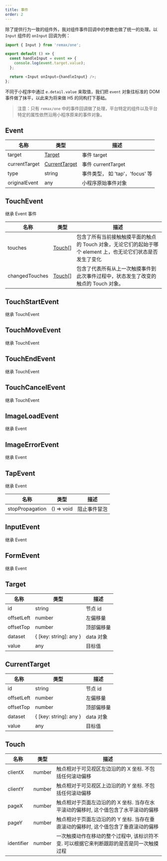 ```yaml
---
title: 事件
order: 2
---
```


除了提供行为一致的组件外，我对组件事件回调中的参数也做了统一的处理。以 `Input` 组件的 `onInput` 回调为例：

```javascript
import { Input } from 'remax/one';

export default () => {
  const handleInput = event => {
    console.log(event.target.value);
  };

  return <Input onInput={handleInput} />;
};
```

不同于小程序中通过 `e.detail.value` 来取值，我们把 `event` 对象往标准的 DOM 事件做了抹平，以此来为将来做 H5 的同构打下基础。

> 注意：只有 `remax/one` 中的事件回调做了处理，平台特定的组件以及平台特定的属性依然沿用小程序原来的事件对象。

## Event

| 名称          | 类型                                      | 描述                            |
| ------------- | ----------------------------------------- | ------------------------------- |
| target        | [Target](/one/event#target)               | 事件 target                     |
| currentTarget | [CurrentTarget](/one/event#currenttarget) | 事件 currentTarget              |
| type          | string                                    | 事件类型， 如 'tap'，'focus' 等 |
| originalEvent | any                                       | 小程序原始事件对象              |

## TouchEvent

继承 Event 事件

| 名称           | 类型                        | 描述                                                                                                         |
| -------------- | --------------------------- | ------------------------------------------------------------------------------------------------------------ |
| touches        | [Touch](/one/event#touch)[] | 包含了所有当前接触触摸平面的触点的 Touch 对象，无论它们的起始于哪个 element 上，也无论它们状态是否发生了变化 |
| changedTouches | [Touch](/one/event#touch)[] | 包含了代表所有从上一次触摸事件到此次事件过程中，状态发生了改变的触点的 Touch 对象。                          |

## TouchStartEvent

继承 TouchEvent

## TouchMoveEvent

继承 TouchEvent

## TouchEndEvent

继承 TouchEvent

## TouchCancelEvent

继承 TouchEvent

## ImageLoadEvent

继承 Event

## ImageErrorEvent

继承 Event

## TapEvent

继承 Event

| 名称            | 类型       | 描述         |
| --------------- | ---------- | ------------ |
| stopPropagation | () => void | 阻止事件冒泡 |

## InputEvent

继承 Event

## FormEvent

继承 Event

## Target

| 名称       | 类型                   | 描述       |
| ---------- | ---------------------- | ---------- |
| id         | string                 | 节点 id    |
| offsetLeft | number                 | 左偏移量   |
| offsetTop  | number                 | 顶部偏移量 |
| dataset    | { [key: string]: any } | data 对象  |
| value      | any                    | 目标值     |

## CurrentTarget

| 名称       | 类型                   | 描述       |
| ---------- | ---------------------- | ---------- |
| id         | string                 | 节点 id    |
| offsetLeft | number                 | 左偏移量   |
| offsetTop  | number                 | 顶部偏移量 |
| dataset    | { [key: string]: any } | data 对象  |
| value      | any                    | 目标值     |

## Touch

| 名称       | 类型   | 描述                                                                                     |
| ---------- | ------ | ---------------------------------------------------------------------------------------- |
| clientX    | number | 触点相对于可见视区左边沿的的 X 坐标. 不包括任何滚动偏移                                  |
| clientY    | number | 触点相对于可见视区上边沿的的 Y 坐标. 不包括任何滚动偏移                                  |
| pageX      | number | 触点相对于页面左边沿的的 X 坐标. 当存在水平滚动的偏移时, 这个值包含了水平滚动的偏移      |
| pageY      | number | 触点相对于页面左边沿的的 Y 坐标. 当存在垂直滚动的偏移时, 这个值包含了垂直滚动的偏移      |
| identifier | number | 一次触摸动作在移动的整个过程中, 该标识符不变. 可以根据它来判断跟踪的是否是同一次触摸过程 |
